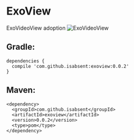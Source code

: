 # ExoView
ExoVideoView adoption
![ExoVideoView](https://github.com/JarvanMo/ExoVideoView)

## Gradle:

    dependencies {
      compile 'com.github.isabsent:exoview:0.0.2'
    }

## Maven:

    <dependency>
      <groupId>com.github.isabsent</groupId>
      <artifactId>exoview</artifactId>
      <version>0.0.2</version>
      <type>pom</type>
    </dependency>
